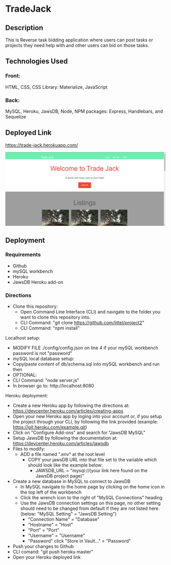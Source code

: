 # TradeJack

## Description
This is Reverse task bidding application where users can post tasks or projects they need help with and other users can bid on those tasks. 

## Technologies Used
 ### Front:
 HTML, CSS, CSS Library: Materialize, JavaScript
 ### Back:
 MySQL, Heroku, JawsDB, Node, 
 NPM packages: Express, Handlebars, and Sequelize 

## Deployed Link
https://trade-jack.herokuapp.com/

![Screenshot](./Trade_Jack_screenshot.png)


## Deployment

### Requirements 
  - Github 
  - mySQL workbench
  - Heroku 
  - JawsDB Heroku add-on

### Directions
  - Clone this repository:
    - Open Command Line Interface (CLI) and navigate to the folder you want to clone this repository into.
    - CLI Command: "git clone https://github.com/jittel/project2"
    - CLI Command: "npm install"
  
  Localhost setup:
  - MODIFY FILE ./config/config.json on line 4 if your mySQL workbench password is not "password"
  - mySQL local database setup:
   - Copy/paste content of db/schema.sql into mySQL workbench and run then
   - OPTIONAL: 
  - CLI Command: "node server.js"
  - In browser go to: http://localhost:8080
  
  Heroku deployment:
  - Create a new Heroku app by following the directions at: https://devcenter.heroku.com/articles/creating-apps
  - Open your new Heroku app by loging into your account or, if you setup the project through your CLI, by following the link provided (example: https://git.heroku.com/example.git)
  - Click on "Configure Add-ons" and search for "JawsDB MySQL"
  - Setup JawsDB by following the documentation at: https://devcenter.heroku.com/articles/jawsdb
  - Files to modify:
    - ADD a file named ".env" at the root level
      - COPY your jawsDB URL into that file set to the variable which should look like the example below:
        - JAWSDB_URL = "mysql://(your link here found on the JawsDB project page)"
  - Create a new database in MySQL to connect to JawsDB
    - In MySQL navigate to the home page by clicking on the home icon in the top left of the workbench
    - Click the wrench icon to the right of "MySQL Connections" heading
    - Use the JawsDB connection settings on this page, no other setting should need to be changed from default if they are not listed here. (below: "MySQL Setting" = "JawsDB Setting")
      - "Connection Name" = "Database"
      - "Hostname" = "Host"
      - "Port" = "Port"
      - "Username" = "Username"
      - "Password" click "Store in Vault..." = "Password"
  - Push your changes to Github
  - CLI comand: "git push heroku master"
  - Open your Heroku deployed link



